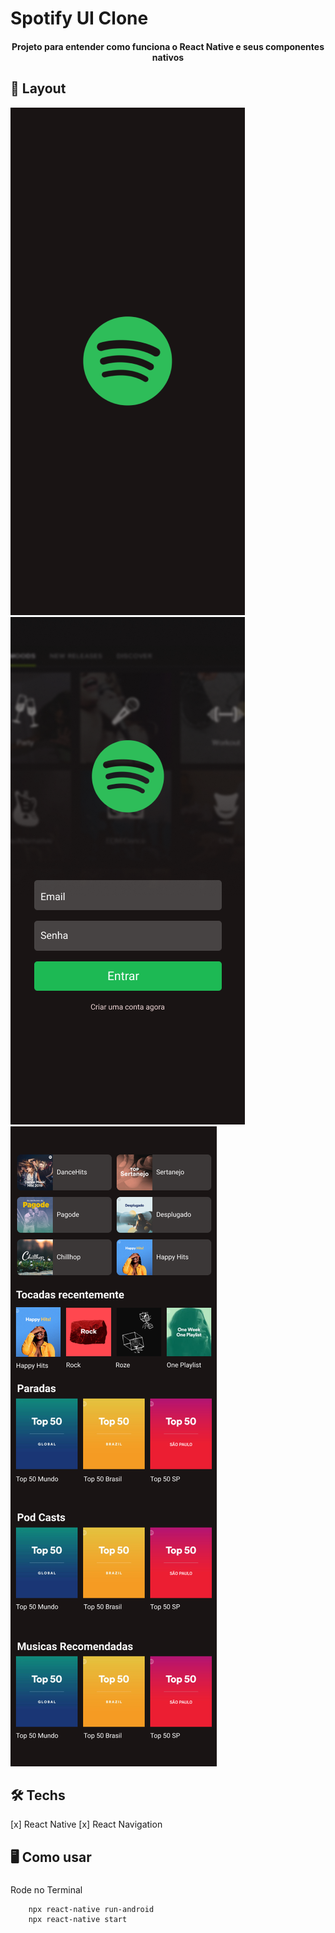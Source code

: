 # Spotify UI Clone 

<h4 align="center">
    Projeto para entender como funciona o React Native e seus componentes nativos
</h4>

## :art: Layout
![Initial](src/assets/README/Initial.png)
![Login](src/assets/README/Login.png)
![Home](src/assets/README/Home.png)

## :hammer_and_wrench: Techs 

[x] React Native
[x] React Navigation

## :desktop_computer: Como usar
##### 

Rode no Terminal
```
    npx react-native run-android
    npx react-native start
```
